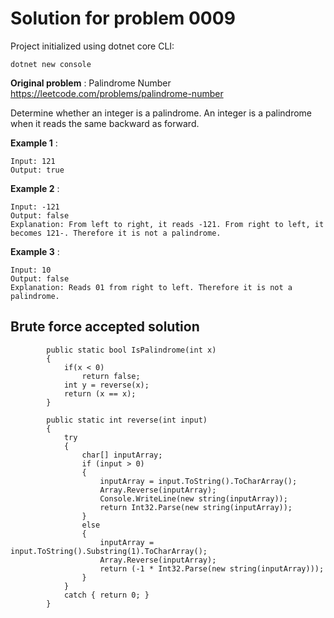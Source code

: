 # Solution for problem 0009 

Project initialized using dotnet core CLI:
```
dotnet new console
```

**Original problem** : Palindrome Number https://leetcode.com/problems/palindrome-number

Determine whether an integer is a palindrome. An integer is a palindrome when it reads the same backward as forward.

**Example 1** :
```
Input: 121
Output: true
```
**Example 2** :
```
Input: -121
Output: false
Explanation: From left to right, it reads -121. From right to left, it becomes 121-. Therefore it is not a palindrome.
```
**Example 3** :
```
Input: 10
Output: false
Explanation: Reads 01 from right to left. Therefore it is not a palindrome.
```

## Brute force accepted solution

```
        public static bool IsPalindrome(int x)
        {
            if(x < 0)
                return false;
            int y = reverse(x);
            return (x == x);
        }

        public static int reverse(int input)
        {
            try
            {
                char[] inputArray;
                if (input > 0)
                {
                    inputArray = input.ToString().ToCharArray();
                    Array.Reverse(inputArray);
                    Console.WriteLine(new string(inputArray));
                    return Int32.Parse(new string(inputArray));
                }
                else
                {
                    inputArray = input.ToString().Substring(1).ToCharArray();
                    Array.Reverse(inputArray);
                    return (-1 * Int32.Parse(new string(inputArray)));
                }
            }
            catch { return 0; }
        }
```
